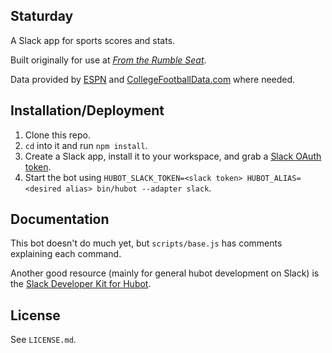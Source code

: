 Staturday
---

A Slack app for sports scores and stats.

Built originally for use at _[From the Rumble Seat](https://fromtherumbleseat.com)_.

Data provided by [ESPN](https://espn.com) and [CollegeFootballData.com](https://collegefootballdata.com) where needed.

## Installation/Deployment

1. Clone this repo.
2. `cd` into it and run `npm install`.
3. Create a Slack app, install it to your workspace, and grab a [Slack OAuth token](https://api.slack.com/start/overview).
4. Start the bot using `HUBOT_SLACK_TOKEN=<slack token> HUBOT_ALIAS=<desired alias> bin/hubot --adapter slack`.

## Documentation

This bot doesn't do much yet, but `scripts/base.js` has comments explaining each command.

Another good resource (mainly for general hubot development on Slack) is the [Slack Developer Kit for Hubot](https://slack.dev/hubot-slack/).

## License

See `LICENSE.md`.
